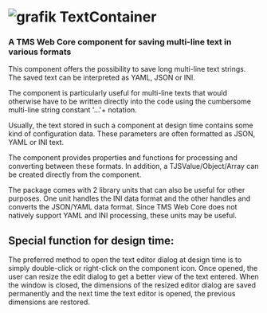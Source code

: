 # ![grafik](https://github.com/user-attachments/assets/500b8915-dc8a-43e6-83f9-913f35d7f260) TextContainer

### A TMS Web Core component for saving multi-line text in various formats

This component offers the possibility to save long multi-line text strings. The saved text can be interpreted as YAML, JSON or INI.

The component is particularly useful for multi-line texts that would otherwise have to be written directly into the code using the cumbersome multi-line string constant '...'+ notation.

Usually, the text stored in such a component at design time contains some kind of configuration data. These parameters are often formatted as JSON, YAML or INI text.

The component provides properties and functions for processing and converting between these formats. In addition, a TJSValue/Object/Array can be created directly from the component.

The package comes with 2 library units that can also be useful for other purposes. One unit handles the INI data format and the other handles and converts the JSON/YAML data format. Since TMS Web Core does not natively support YAML and INI processing, these units may be useful.

Special function for design time:
----------------------------

The preferred method to open the text editor dialog at design time is to simply double-click or right-click on the component icon. Once opened, the user can resize the edit dialog to get a better view of the text entered. When the window is closed, the dimensions of the resized editor dialog are saved permanently and the next time the text editor is opened, the previous dimensions are restored.
